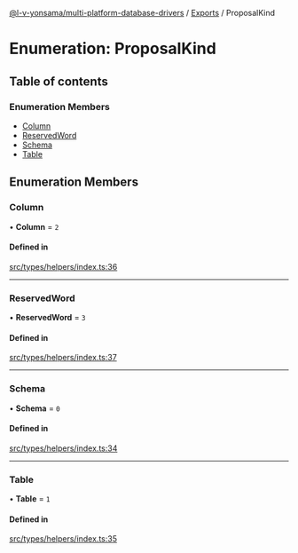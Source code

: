 [@l-v-yonsama/multi-platform-database-drivers](../README.md) / [Exports](../modules.md) / ProposalKind

# Enumeration: ProposalKind

## Table of contents

### Enumeration Members

- [Column](ProposalKind.md#column)
- [ReservedWord](ProposalKind.md#reservedword)
- [Schema](ProposalKind.md#schema)
- [Table](ProposalKind.md#table)

## Enumeration Members

### Column

• **Column** = ``2``

#### Defined in

[src/types/helpers/index.ts:36](https://github.com/l-v-yonsama/db-drivers/blob/b24942f/src/types/helpers/index.ts#L36)

___

### ReservedWord

• **ReservedWord** = ``3``

#### Defined in

[src/types/helpers/index.ts:37](https://github.com/l-v-yonsama/db-drivers/blob/b24942f/src/types/helpers/index.ts#L37)

___

### Schema

• **Schema** = ``0``

#### Defined in

[src/types/helpers/index.ts:34](https://github.com/l-v-yonsama/db-drivers/blob/b24942f/src/types/helpers/index.ts#L34)

___

### Table

• **Table** = ``1``

#### Defined in

[src/types/helpers/index.ts:35](https://github.com/l-v-yonsama/db-drivers/blob/b24942f/src/types/helpers/index.ts#L35)
